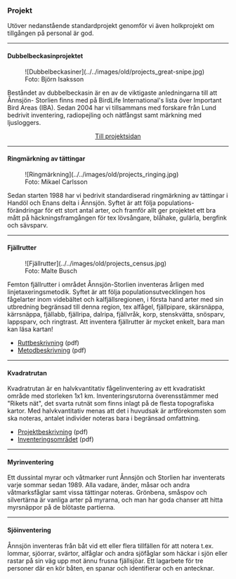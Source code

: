 ### Projekt

Utöver nedanstående standardprojekt genomför vi även holkprojekt om tillgången på personal är god.

- - -

#### Dubbelbeckasinprojektet

<figure>![Dubbelbeckasiner](../../images/old/projects_great-snipe.jpg)<figcaption><span class="owner">Foto: Björn Isaksson</span></figcaption></figure>

Beståndet av dubbelbeckasin är en av de viktigaste anledningarna till att Ånnsjön- Storlien finns med på BirdLife International's lista över Important Bird Areas (IBA). Sedan 2004 har vi tillsammans med forskare från Lund bedrivit inventering, radiopejling och nätfångst samt märkning med ljusloggers.

<p style="text-align:center">
    <a href="#projects/great-snipe" class="button">Till projektsidan</a></p>

- - -

#### Ringmärkning av tättingar

<figure>![Ringmärkning](../../images/old/projects_ringing.jpg)<figcaption><span class="owner">Foto: Mikael Carlsson</span></figcaption></figure>

Sedan starten 1988 har vi bedrivit standardiserad ringmärkning av tättingar i Handöl och Enans delta i Ånnsjön. Syftet är att följa populations- förändringar för ett stort antal arter, och framför allt ger projektet ett bra mått på häckningsframgången för tex lövsångare, blåhake, gulärla, bergfink och sävsparv.

- - -

#### Fjällrutter

<figure>![Fjällrutter](../../images/old/projects_census.jpg)<figcaption><span class="owner">Foto: Malte Busch</span></figcaption></figure>

Femton fjällrutter i området Ånnsjön-Storlien inventeras årligen med linjetaxerings&shy;metodik. Syftet är att följa populationsutvecklingen hos fågelarter inom videbältet och kalfjällsregionen, i första hand arter med sin utbredning begränsad till denna region, tex alfågel, fjällpipare, skärsnäppa, kärrsnäppa, fjällabb, fjällripa, dalripa, fjällvråk, korp, stenskvätta, snösparv, lappsparv, och ringtrast. Att inventera fjällrutter är mycket enkelt, bara man kan läsa kartan!

- [Ruttbeskrivning][fjr1] (pdf)
- [Metodbeskrivning][fjr2] (pdf)

[fjr1]: </file/projects/fjallrutter-beskrivning.pdf>
[fjr2]: </file/projects/fjallrutter-metod.pdf>

- - -

#### Kvadratrutan

Kvadratrutan är en halvkvantitativ fågelinventering av ett kvadratiskt område med storleken 1x1 km. Inventeringsrutorna överensstämmer med "Rikets nät", det svarta rutnät som finns inlagt på de flesta topografiska kartor. Med halvkvantitativ menas att det i huvudsak är artförekomsten som ska noteras, antalet individer noteras bara i begränsad omfattning.

- [Projektbeskrivning][kvn1] (pdf)
- [Inventeringsområdet][kvn2] (pdf)

[kvn1]: </file/projects/kvadratrutan-beskrivning.pdf>
[kvn2]: </file/projects/kvadratrutan-omradet.pdf>

- - -

#### Myrinventering

Ett dussintal myrar och våtmarker runt Ånnsjön och Storlien har inventerats varje sommar sedan 1989. Alla vadare, änder, måsar och andra våtmarksfåglar samt vissa tättingar noteras. Grönbena, småspov och silvertärna är vanliga arter på myrarna, och man har goda chanser att hitta myrsnäppor på de blötaste partierna.

- - -

#### Sjöinventering

Ånnsjön inventeras från båt vid ett eller flera tillfällen för att notera t.ex. lommar, sjöorrar, svärtor, alfåglar och andra sjöfåglar som häckar i sjön eller rastar på sin väg upp mot ännu frusna fjällsjöar. Ett lagarbete för tre personer där en kör båten, en spanar och identifierar och en antecknar.
